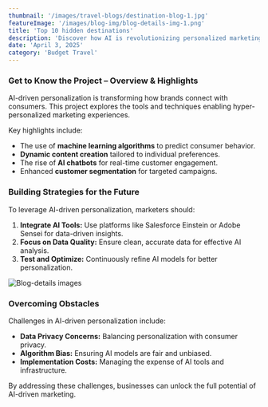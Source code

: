 ```yaml
---
thumbnail: '/images/travel-blogs/destination-blog-1.jpg'
featureImage: '/images/blog-img/blog-details-img-1.png'
title: 'Top 10 hidden destinations'
description: 'Discover how AI is revolutionizing personalized marketing strategies in 2024.'
date: 'April 3, 2025'
category: 'Budget Travel'
---
```


### Get to Know the Project – Overview & Highlights

AI-driven personalization is transforming how brands connect with consumers. This project explores the tools and techniques enabling hyper-personalized marketing experiences.

Key highlights include:

- The use of **machine learning algorithms** to predict consumer behavior.
- **Dynamic content creation** tailored to individual preferences.
- The rise of **AI chatbots** for real-time customer engagement.
- Enhanced **customer segmentation** for targeted campaigns.

### Building Strategies for the Future

To leverage AI-driven personalization, marketers should:

1. **Integrate AI Tools:** Use platforms like Salesforce Einstein or Adobe Sensei for data-driven insights.
2. **Focus on Data Quality:** Ensure clean, accurate data for effective AI analysis.
3. **Test and Optimize:** Continuously refine AI models for better personalization.

![Blog-details images](/images/services/services-details-img.png)

### Overcoming Obstacles

Challenges in AI-driven personalization include:

- **Data Privacy Concerns:** Balancing personalization with consumer privacy.
- **Algorithm Bias:** Ensuring AI models are fair and unbiased.
- **Implementation Costs:** Managing the expense of AI tools and infrastructure.

By addressing these challenges, businesses can unlock the full potential of AI-driven marketing.
